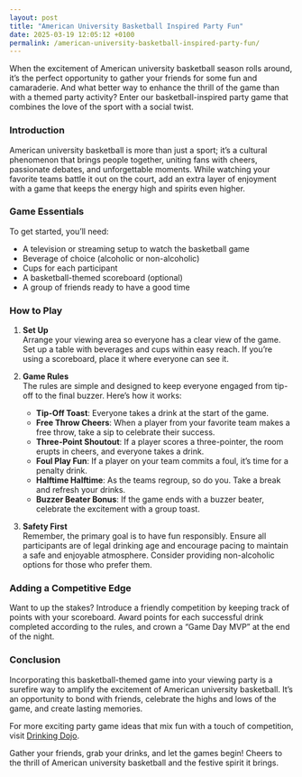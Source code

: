 ```yaml
---
layout: post
title: "American University Basketball Inspired Party Fun"
date: 2025-03-19 12:05:12 +0100
permalink: /american-university-basketball-inspired-party-fun/
---
```



When the excitement of American university basketball season rolls around, it’s the perfect opportunity to gather your friends for some fun and camaraderie. And what better way to enhance the thrill of the game than with a themed party activity? Enter our basketball-inspired party game that combines the love of the sport with a social twist.

### Introduction

American university basketball is more than just a sport; it’s a cultural phenomenon that brings people together, uniting fans with cheers, passionate debates, and unforgettable moments. While watching your favorite teams battle it out on the court, add an extra layer of enjoyment with a game that keeps the energy high and spirits even higher.

### Game Essentials

To get started, you’ll need:

- A television or streaming setup to watch the basketball game
- Beverage of choice (alcoholic or non-alcoholic)
- Cups for each participant
- A basketball-themed scoreboard (optional)
- A group of friends ready to have a good time

### How to Play

1. **Set Up**  
   Arrange your viewing area so everyone has a clear view of the game. Set up a table with beverages and cups within easy reach. If you’re using a scoreboard, place it where everyone can see it.

2. **Game Rules**  
   The rules are simple and designed to keep everyone engaged from tip-off to the final buzzer. Here’s how it works:

   - **Tip-Off Toast**: Everyone takes a drink at the start of the game.
   - **Free Throw Cheers**: When a player from your favorite team makes a free throw, take a sip to celebrate their success.
   - **Three-Point Shoutout**: If a player scores a three-pointer, the room erupts in cheers, and everyone takes a drink.
   - **Foul Play Fun**: If a player on your team commits a foul, it’s time for a penalty drink.
   - **Halftime Halftime**: As the teams regroup, so do you. Take a break and refresh your drinks.
   - **Buzzer Beater Bonus**: If the game ends with a buzzer beater, celebrate the excitement with a group toast.

3. **Safety First**  
   Remember, the primary goal is to have fun responsibly. Ensure all participants are of legal drinking age and encourage pacing to maintain a safe and enjoyable atmosphere. Consider providing non-alcoholic options for those who prefer them.

### Adding a Competitive Edge

Want to up the stakes? Introduce a friendly competition by keeping track of points with your scoreboard. Award points for each successful drink completed according to the rules, and crown a “Game Day MVP” at the end of the night.

### Conclusion

Incorporating this basketball-themed game into your viewing party is a surefire way to amplify the excitement of American university basketball. It’s an opportunity to bond with friends, celebrate the highs and lows of the game, and create lasting memories. 

For more exciting party game ideas that mix fun with a touch of competition, visit [Drinking Dojo](https://drinkingdojo.com).

Gather your friends, grab your drinks, and let the games begin! Cheers to the thrill of American university basketball and the festive spirit it brings.